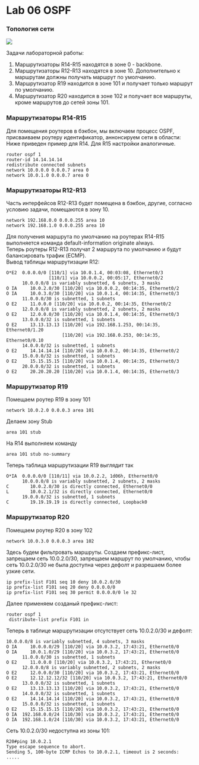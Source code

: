 # Lab 06 OSPF

### Топология сети
<image src="scheme.jpg">

Задачи лабораторной работы:  

1. Маршрутизаторы R14-R15 находятся в зоне 0 - backbone.
2. Маршрутизаторы R12-R13 находятся в зоне 10. Дополнительно к маршрутам должны получать маршрут по умолчанию.
3. Маршрутизатор R19 находится в зоне 101 и получает только маршрут по умолчанию.
4. Маршрутизатор R20 находится в зоне 102 и получает все маршруты, кроме маршрутов до сетей зоны 101.

### Маршрутизаторы R14-R15  
Для помещения роутеров в бэкбон, мы включаем процесс OSPF, присваиваем роутеру идентификатор, аннонсируем сети в области:  
Ниже приведен пример для R14. Для R15 настройки аналогичные.  
```
router ospf 1
router-id 14.14.14.14
redistribute connected subnets
network 10.0.0.0 0.0.0.7 area 0
network 10.0.1.0 0.0.0.7 area 0
```
### Маршрутизаторы R12-R13
Часть интерфейсов R12-R13 будет помещена в бэкбон, другие, согласно условию задачи, помещаются в зону 10.  
```
network 192.168.0.0 0.0.0.255 area 10
network 192.168.1.0 0.0.0.255 area 10
```
Для получения маршрута по умолчанию на роутерах R14-R15 выполняется команда default-information originate always.  
Теперь роутеры R12-R13 получат 2 маршрута по умолчанию и будут балансировать трафик (ECMP).  
Вывод таблицы маршрутизации R12:
```
O*E2  0.0.0.0/0 [110/1] via 10.0.1.4, 00:03:08, Ethernet0/3
                [110/1] via 10.0.0.2, 00:05:17, Ethernet0/2
      10.0.0.0/8 is variably subnetted, 6 subnets, 3 masks
O IA     10.0.2.0/30 [110/20] via 10.0.0.2, 00:14:35, Ethernet0/2
O IA     10.0.3.0/30 [110/20] via 10.0.1.4, 00:14:35, Ethernet0/3
      11.0.0.0/30 is subnetted, 1 subnets
O E2     11.0.0.0 [110/20] via 10.0.0.2, 00:14:35, Ethernet0/2
      12.0.0.0/8 is variably subnetted, 2 subnets, 2 masks
O E2     12.0.0.0/30 [110/20] via 10.0.1.4, 00:14:35, Ethernet0/3
      13.0.0.0/32 is subnetted, 1 subnets
O E2     13.13.13.13 [110/20] via 192.168.1.253, 00:14:35, Ethernet0/1.20
                     [110/20] via 192.168.0.253, 00:14:35, Ethernet0/0.10
      14.0.0.0/32 is subnetted, 1 subnets
O E2     14.14.14.14 [110/20] via 10.0.0.2, 00:14:35, Ethernet0/2
      15.0.0.0/32 is subnetted, 1 subnets
O E2     15.15.15.15 [110/20] via 10.0.1.4, 00:14:35, Ethernet0/3
      20.0.0.0/32 is subnetted, 1 subnets
O E2     20.20.20.20 [110/20] via 10.0.1.4, 00:14:35, Ethernet0/3
```

### Маршрутизатор R19
Помещаем роутер R19 в зону 101   
```
network 10.0.2.0 0.0.0.3 area 101
```
Делаем зону Stub  
```
area 101 stub
```
На R14 выполняем команду  
```
area 101 stub no-summary
```
Теперь таблица маршрутизации R19 выглядит так  
```
O*IA  0.0.0.0/0 [110/11] via 10.0.2.2, 1d06h, Ethernet0/0
      10.0.0.0/8 is variably subnetted, 2 subnets, 2 masks
C        10.0.2.0/30 is directly connected, Ethernet0/0
L        10.0.2.1/32 is directly connected, Ethernet0/0
      19.0.0.0/32 is subnetted, 1 subnets
C        19.19.19.19 is directly connected, Loopback0
```
### Маршрутизатор R20
Помещаем роутер R20 в зону 102   
```
network 10.0.3.0 0.0.0.3 area 102
```
Здесь будем фильтровать маршруты. 
Создаем префикс-лист, запрещаем сеть 10.0.2.0/30, запрещаем маршрут по умолчанию, чтобы сеть 10.0.2.0/30 не была доступна через дефолт и разрешаем более узкие сети.  
```
ip prefix-list F101 seq 10 deny 10.0.2.0/30
ip prefix-list F101 seq 20 deny 0.0.0.0/0
ip prefix-list F101 seq 30 permit 0.0.0.0/0 le 32
```
Далее применяем созданый префикс-лист:  
```
router ospf 1
 distribute-list prefix F101 in
```
Теперь в таблице маршрутизации отсутствует сеть 10.0.2.0/30 и дефолт:  
```
10.0.0.0/8 is variably subnetted, 4 subnets, 3 masks
O IA     10.0.0.0/29 [110/20] via 10.0.3.2, 17:43:21, Ethernet0/0
O IA     10.0.1.0/29 [110/20] via 10.0.3.2, 17:43:21, Ethernet0/0
      11.0.0.0/30 is subnetted, 1 subnets
O E2     11.0.0.0 [110/20] via 10.0.3.2, 17:43:21, Ethernet0/0
      12.0.0.0/8 is variably subnetted, 2 subnets, 2 masks
O E2     12.0.0.0/30 [110/20] via 10.0.3.2, 17:43:21, Ethernet0/0
O E2     12.12.12.12/32 [110/20] via 10.0.3.2, 17:43:21, Ethernet0/0
      13.0.0.0/32 is subnetted, 1 subnets
O E2     13.13.13.13 [110/20] via 10.0.3.2, 17:43:21, Ethernet0/0
      14.0.0.0/32 is subnetted, 1 subnets
O E2     14.14.14.14 [110/20] via 10.0.3.2, 17:43:21, Ethernet0/0
      15.0.0.0/32 is subnetted, 1 subnets
O E2     15.15.15.15 [110/20] via 10.0.3.2, 17:43:21, Ethernet0/0
O IA  192.168.0.0/24 [110/30] via 10.0.3.2, 17:43:21, Ethernet0/0
O IA  192.168.1.0/24 [110/30] via 10.0.3.2, 17:43:21, Ethernet0/0
```
Cеть 10.0.2.0/30 недоступна из зоны 101:  
```
R20#ping 10.0.2.1
Type escape sequence to abort.
Sending 5, 100-byte ICMP Echos to 10.0.2.1, timeout is 2 seconds:
.....
```












